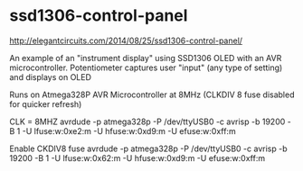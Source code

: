 ssd1306-control-panel
============
http://elegantcircuits.com/2014/08/25/ssd1306-control-panel/

An example of an "instrument display" using SSD1306 OLED with an AVR microcontroller. Potentiometer captures user "input" (any type of setting) and displays on OLED

Runs on Atmega328P AVR Microcontroller at 8MHz (CLKDIV 8 fuse disabled for quicker refresh)

CLK = 8MHZ
avrdude -p atmega328p -P /dev/ttyUSB0 -c avrisp -b 19200 -B 1 -U lfuse:w:0xe2:m -U hfuse:w:0xd9:m -U efuse:w:0xff:m 

Enable CKDIV8 fuse
avrdude -p atmega328p -P /dev/ttyUSB0 -c avrisp -b 19200 -B 1 -U lfuse:w:0x62:m -U hfuse:w:0xd9:m -U efuse:w:0xff:m 
